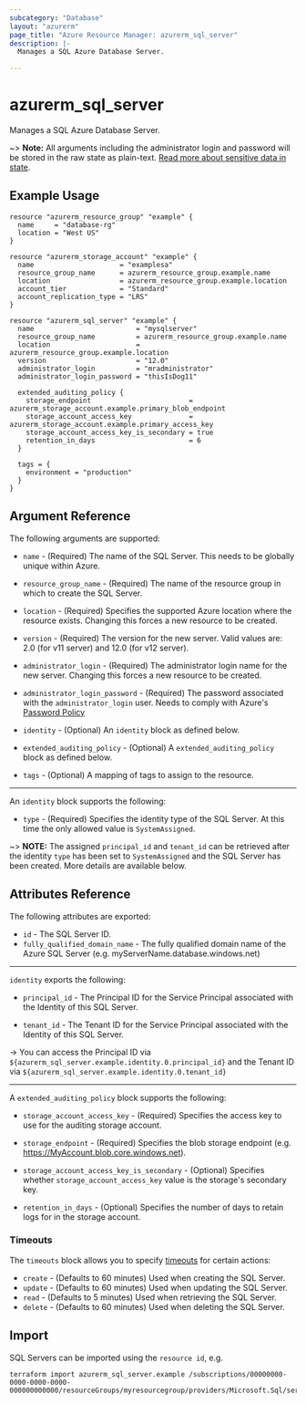 ```yaml
---
subcategory: "Database"
layout: "azurerm"
page_title: "Azure Resource Manager: azurerm_sql_server"
description: |-
  Manages a SQL Azure Database Server.

---
```


# azurerm_sql_server

Manages a SQL Azure Database Server.

~> **Note:** All arguments including the administrator login and password will be stored in the raw state as plain-text.
[Read more about sensitive data in state](/docs/state/sensitive-data.html).

## Example Usage

```hcl
resource "azurerm_resource_group" "example" {
  name     = "database-rg"
  location = "West US"
}

resource "azurerm_storage_account" "example" {
  name                     = "examplesa"
  resource_group_name      = azurerm_resource_group.example.name
  location                 = azurerm_resource_group.example.location
  account_tier             = "Standard"
  account_replication_type = "LRS"
}

resource "azurerm_sql_server" "example" {
  name                         = "mysqlserver"
  resource_group_name          = azurerm_resource_group.example.name
  location                     = azurerm_resource_group.example.location
  version                      = "12.0"
  administrator_login          = "mradministrator"
  administrator_login_password = "thisIsDog11"

  extended_auditing_policy {
    storage_endpoint                        = azurerm_storage_account.example.primary_blob_endpoint
    storage_account_access_key              = azurerm_storage_account.example.primary_access_key
    storage_account_access_key_is_secondary = true
    retention_in_days                       = 6
  }

  tags = {
    environment = "production"
  }
}
```
## Argument Reference

The following arguments are supported:

* `name` - (Required) The name of the SQL Server. This needs to be globally unique within Azure.

* `resource_group_name` - (Required) The name of the resource group in which to create the SQL Server.

* `location` - (Required) Specifies the supported Azure location where the resource exists. Changing this forces a new resource to be created.

* `version` - (Required) The version for the new server. Valid values are: 2.0 (for v11 server) and 12.0 (for v12 server).

* `administrator_login` - (Required) The administrator login name for the new server. Changing this forces a new resource to be created.

* `administrator_login_password` - (Required) The password associated with the `administrator_login` user. Needs to comply with Azure's [Password Policy](https://msdn.microsoft.com/library/ms161959.aspx)

* `identity` - (Optional) An `identity` block as defined below.

* `extended_auditing_policy` - (Optional) A `extended_auditing_policy` block as defined below.

* `tags` - (Optional) A mapping of tags to assign to the resource.

---

An `identity` block supports the following:

* `type` - (Required) Specifies the identity type of the SQL Server. At this time the only allowed value is `SystemAssigned`.

~> **NOTE:** The assigned `principal_id` and `tenant_id` can be retrieved after the identity `type` has been set to `SystemAssigned` and the SQL Server has been created. More details are available below.

## Attributes Reference

The following attributes are exported:

* `id` - The SQL Server ID.
* `fully_qualified_domain_name` - The fully qualified domain name of the Azure SQL Server (e.g. myServerName.database.windows.net)

---

`identity` exports the following:

* `principal_id` - The Principal ID for the Service Principal associated with the Identity of this SQL Server.

* `tenant_id` - The Tenant ID for the Service Principal associated with the Identity of this SQL Server.

-> You can access the Principal ID via `${azurerm_sql_server.example.identity.0.principal_id}` and the Tenant ID via `${azurerm_sql_server.example.identity.0.tenant_id}`

---

A `extended_auditing_policy` block supports the following:

* `storage_account_access_key` - (Required)  Specifies the access key to use for the auditing storage account.

* `storage_endpoint` - (Required) Specifies the blob storage endpoint (e.g. https://MyAccount.blob.core.windows.net).

* `storage_account_access_key_is_secondary` - (Optional) Specifies whether `storage_account_access_key` value is the storage's secondary key.

* `retention_in_days` - (Optional) Specifies the number of days to retain logs for in the storage account.

### Timeouts

The `timeouts` block allows you to specify [timeouts](https://www.terraform.io/docs/configuration/resources.html#timeouts) for certain actions:

* `create` - (Defaults to 60 minutes) Used when creating the SQL Server.
* `update` - (Defaults to 60 minutes) Used when updating the SQL Server.
* `read` - (Defaults to 5 minutes) Used when retrieving the SQL Server.
* `delete` - (Defaults to 60 minutes) Used when deleting the SQL Server.

## Import

SQL Servers can be imported using the `resource id`, e.g.

```shell
terraform import azurerm_sql_server.example /subscriptions/00000000-0000-0000-0000-000000000000/resourceGroups/myresourcegroup/providers/Microsoft.Sql/servers/myserver
```
